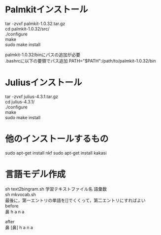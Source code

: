 # Palmkitインストール
tar -zvxf palmkit-1.0.32.tar.gz  
cd palmkit-1.0.32/src/  
./configure  
make  
sudo make install  

palmkit-1.0.32/binにパスの追加が必要  
.bashrcに以下の要領でパス追加
PATH="$PATH":/path/to/palmkit-1.0.32/bin

# Juliusインストール
tar -zvxf julius-4.3.1.tar.gz  
cd julius-4.3.1/  
./configure  
make  
sudo make install  

# 他のインストールするもの
sudo apt-get install nkf
sudo apt-get install kakasi

# 言語モデル作成
sh text2bingram.sh 学習テキストファイル名 語彙数  
sh mkvocab.sh  
最後に，第一エントリの単語を[]でくくって，第二エントリにすればよい  
before  
鼻	h a n a  

after  
鼻 [鼻] h a n a  
